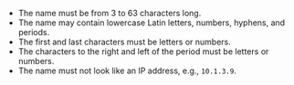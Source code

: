 * The name must be from 3 to 63 characters long.
* The name may contain lowercase Latin letters, numbers, hyphens, and periods.
* The first and last characters must be letters or numbers.
* The characters to the right and left of the period must be letters or numbers.
* The name must not look like an IP address, e.g., `10.1.3.9`.
